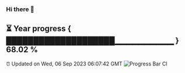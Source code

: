 ### Hi there 👋
⏳ Year progress { ████████████████████▁▁▁▁▁▁▁▁▁▁ } 68.02 %
---
⏰ Updated on Wed, 06 Sep 2023 06:07:42 GMT
![Progress Bar CI](https://github.com/Moyi321/Moyi321/workflows/Progress%20Bar%20CI/badge.svg)

